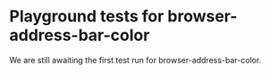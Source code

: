 # Playground tests for browser-address-bar-color
We are still awaiting the first test run for browser-address-bar-color.
